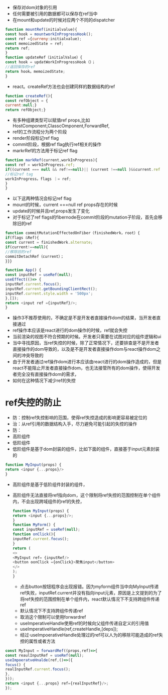 - 保存对dom对象的引用
- 任何需要被引用的数据都可以保存在ref当中
- 在mount和update的时候对应两个不同的dispatcher

```js
function mountRef(initialvalue){
const hook = mountworkInProgressHook();
const ref ={curreny:initialvalue);
const memoizedState = ref;
return ref;
}
function updateRef（initialValue）{
const hook = updatWorkInProgressHook（）；
//返回保存的ref
return hook。memoizedState;
}
```
- react。createRef方法也会创建同样的数据结构的ref

```js
function createRef(){
const refObject = {
current:null;}
return refObject;}
```

- 有多种组建类型可以赋值ref props,比如HostComponent,ClasscOmponent,ForwardRef,
- ref的工作流程分为两个阶段
- render阶段标记ref flag
- commit阶段，根据ref flag执行ref相关的操作
- markrRef的方法用于标记ref flag

```js
function markRef(current,workInProgress){
const ref = workInProgress.ref;
if((current === null && ref!==null)|| (current !==null )&&current.ref !==ref)){
//标记ref tag
workInProgress。flags ｜= ref;
}
}
```


- 以下这两种情况会标记ref flag
- mount的时候，current ===null ref props存在的时候
- update的时候并且ref,props发生了变化
- 对于标记了ref flags的fibernode在commit阶段的mutation子阶段，首先会移除旧的ref


```js
function commitMutationEffectedOnFiber（finishedWork，root）{
if(flags &Ref){
const current = finishedWork.alternate;
if(current!==null){
//移除旧的ref
commitDetachRef（current）；
}}}
```

```js
function App() {
const inputRef = useRef(null);
useEffect(()=> {
inputRef.current.focus();
inputRef.current.getBoundingClientRect();
inputRef.current.style.width = '500px';
},[]);
return <input ref ={inputRef}/>;
}
```
- 操作3不推荐使用的，不确定是不是开发者直接操作dom的结果，当开发者直接通过
- ref操作本应该是react进行的dom操作的时候，ref就会失控
- 当前渲染的视图不符合预期的时候。开发者只需要在试图对应的组件逻辑和ui
- 当中寻找原因，当ref失控的时候，除了正常情况下，还要排查是不是开发者直接操作的dom导致的，以及是不是开发者直接操作dom与react操作dom之间的冲突导致的
- 由于开发者通过ref操作dom进行本应该由react进行的dom操作造成的，但是react不能阻止开发者直接操作dom，也无法接管所有的dom操作，使得开发者完全没有直接操作dom的需求，
- 如何在这种情况下减少ref的失控
# ref失控的防止
- 防：控制ref失控影响的范围，使得ref失控造成的影响更容易被定位的
- 治：从ref引用的数据结构入手，尽力避免可能引起的失控的操作
- 防：
- 高阶组件
- 低阶组件
- 低阶组件是基于dom封装的组件，比如下面的组件，直接基于input元素封装的

```js
function MyInput(props) {
return <inpur {...props}/>
}
```

- 高阶组件是基于低阶组件封装的组件，
- 高阶组件无法直接将ref指向dom，这个限制将ref失控的范围控制在单个组件内，不会出现跨域组件的ref的失控，

  ```js
  function MyInput(props) {
  return <input {...props}/>;
  }
  function MyForm() {
  const inputRef = useRef(null);
  function onClick(){
  inputRef.current.focus();
  }
  return (
  <>
  <MyInput ref= {inputRef/>
  <button oonClick ={onClick}>聚焦input</button>
  </>
  );
  }
  ```

  
  - 点击button按钮程序会出现报错。因为myform组件当中向MyInput传递ref失败，inputRef.current并没有指向input元素，原因是上文提到的为了将ref失控的范围控制在单个组件内，react默认情况下不支持跨组件传递ref
  - 默认情况下不支持跨组件传递ref
  - 取消这个限制可以使用forwardref
  - useImperativeHandle使用ref的时候向父组件传递自定义的引用值
  - useImperativeHandle(ref,createHandle,[deps]);
  - 经过·useImpoerativeHandle处理过的ref可以人为的移除可能造成的ref失控的属性或者方法

```js
const MyInput = forwardRef((props,ref)=>{
const reaulInputRef = useRef(null);
useImpoeratveHnalde(ref,()=>({
focus() {
realInputRef.current.focus();
},
}));
return <input {...props} ref={realInputRef}/>;
});
```



